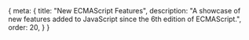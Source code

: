 <route>
{
	meta: {
		title: "New ECMAScript Features",
		description: "A showcase of new features added to JavaScript since the 6th edition of ECMAScript.",
		order: 20,
	}
}
</route>

<Title :title="$route.meta.title" :description="$route.meta.description" />

Now that we know a little bit about the history of JavaScript, we can move onto modern JavaScript. In my mind, modern JavaScript means two things, the new language features released since ES5 and the build tools and frameworks we use these days to create JavaScript applications.

In this article, we'll look at the new features introduced in the ECMAScript specifications. We're not going to look at every change and detail. Instead, we'll focus on new features, syntax, built-in types, and new methods to existing types. We'll also take a look at some new Web APIs. The article will also include some features that were in JavaScript before ES2015, but they're useful for explaining the new concepts.

::: c info "Credit" box
The examples in this article are based on [MDN articles](https://developer.mozilla.org/en-US/docs/Web/JavaScript/Reference), found from this [ECMAScript compatibility table](https://kangax.github.io/compat-table/es6/), with some key differences.

Rather than listing new features chronologically with each version, I'm grouping related features together. Modern browsers support almost all of the latest ES features. Hence, there's no reason to make a distinction between the different editions.
:::

## Syntax
- Default function parameters
  - https://developer.mozilla.org/en-US/docs/Web/JavaScript/Reference/Functions/Default_parameters
- Rest parameters
  - https://developer.mozilla.org/en-US/docs/Web/JavaScript/Reference/Functions/rest_parameters
- Spread
  - https://developer.mozilla.org/en-US/docs/Web/JavaScript/Reference/Operators/Spread_syntax
- Destructuring
  - https://developer.mozilla.org/en-US/docs/Web/JavaScript/Reference/Operators/Destructuring_assignment
- Object literal extensions
  - https://developer.mozilla.org/en-US/docs/Web/JavaScript/Reference/Operators/Object_initializer#new_notations_in_ecmascript_2015
- Trailing commas
  - https://developer.mozilla.org/en-US/docs/Web/JavaScript/Reference/Trailing_commas
- For..of loops
  - https://developer.mozilla.org/en-US/docs/Web/JavaScript/Reference/Statements/for...of
- Template literals
  - https://developer.mozilla.org/en-US/docs/Web/JavaScript/Reference/Template_literals
- Optional chaining ?.
  - https://developer.mozilla.org/en-US/docs/Web/JavaScript/Reference/Operators/Optional_chaining
- Nullish coalescing ??
  - https://developer.mozilla.org/en-US/docs/Web/JavaScript/Reference/Operators/Nullish_coalescing_operator
- Logical assignment
  - https://developer.mozilla.org/en-US/docs/Web/JavaScript/Reference/Operators
- Numeric separators
  - Octal and binary literals, hex literals
  - https://github.com/tc39/proposal-numeric-separator
  - https://developer.mozilla.org/en-US/docs/Web/JavaScript/Reference/Lexical_grammar

## Bindings
- Const and let
  - https://developer.mozilla.org/en-US/docs/Web/JavaScript/Reference/Statements/const
  - https://developer.mozilla.org/en-US/docs/Web/JavaScript/Reference/Statements/let
  - https://developer.mozilla.org/en-US/docs/Web/JavaScript/Reference/Statements/var
- globalThis
  - https://developer.mozilla.org/en-US/docs/Web/JavaScript/Reference/Global_Objects/globalThis

## Functions
- Arrow functions
  - https://developer.mozilla.org/en-US/docs/Web/JavaScript/Reference/Functions/Arrow_functions
- Generators
  - https://developer.mozilla.org/en-US/docs/Web/JavaScript/Reference/Statements/function*
  - https://developer.mozilla.org/en-US/docs/Web/JavaScript/Reference/Operators/yield
- Iterators
  - https://developer.mozilla.org/en-US/docs/Web/JavaScript/Reference/Iteration_protocols
  - https://developer.mozilla.org/en-US/docs/Web/JavaScript/Reference/Iteration_protocols#is_a_generator_object_an_iterator_or_an_iterable
  - https://developer.mozilla.org/en-US/docs/Web/JavaScript/Reference/Global_Objects/Symbol/iterator
  - Iterator extensions (ES.Next)
    - https://github.com/tc39/proposal-iterator-helpers
- Async functions
  - https://developer.mozilla.org/en-US/docs/Web/JavaScript/Reference/Statements/async_function
  - https://developer.mozilla.org/en-US/docs/Web/JavaScript/Reference/Statements/for-await...of
  - https://github.com/tc39/proposal-top-level-await
- Promise
  - https://developer.mozilla.org/en-US/docs/Web/JavaScript/Reference/Global_Objects/Promise
  - https://developer.mozilla.org/en-US/docs/Web/JavaScript/Guide/Using_promises
  - all
    - https://developer.mozilla.org/en-US/docs/Web/JavaScript/Reference/Global_Objects/Promise/all
  - allSettled
    - https://developer.mozilla.org/en-US/docs/Web/JavaScript/Reference/Global_Objects/Promise/allSettled
  - any
    - https://developer.mozilla.org/en-US/docs/Web/JavaScript/Reference/Global_Objects/Promise/any
  - race
    - https://developer.mozilla.org/en-US/docs/Web/JavaScript/Reference/Global_Objects/Promise/race
  - Then, Finally, Catch
    - https://developer.mozilla.org/en-US/docs/Web/JavaScript/Reference/Global_Objects/Promise/then
    - https://developer.mozilla.org/en-US/docs/Web/JavaScript/Reference/Global_Objects/Promise/finally
    - https://developer.mozilla.org/en-US/docs/Web/JavaScript/Reference/Global_Objects/Promise/catch
  - Resolve & Reject
    - https://developer.mozilla.org/en-US/docs/Web/JavaScript/Reference/Global_Objects/Promise/resolve
    - https://developer.mozilla.org/en-US/docs/Web/JavaScript/Reference/Global_Objects/Promise/reject
- new.target
  - https://developer.mozilla.org/en-US/docs/Web/JavaScript/Reference/Operators/new.target
- Classes
  - https://developer.mozilla.org/en-US/docs/Web/JavaScript/Reference/Classes
  - https://developer.mozilla.org/en-US/docs/Web/JavaScript/Reference/Operators/class
  - Super
    - https://developer.mozilla.org/en-US/docs/Web/JavaScript/Reference/Operators/super
  - Subclassing
    - Array, Regexp, Function, Promise, others...
    - https://developer.mozilla.org/en-US/docs/Learn/JavaScript/Objects/Inheritance
  - Class field declarations
    - https://github.com/tc39/proposal-class-fields
    - https://developer.mozilla.org/en-US/docs/Web/JavaScript/Reference/Classes/Private_class_fields
    - https://github.com/tc39/proposal-private-methods
    - https://developer.mozilla.org/en-US/docs/Web/JavaScript/Reference/Classes/static

## Built-ins
https://developer.mozilla.org/en-US/docs/Web/JavaScript/Reference/Global_Objects

### Reflection
- Proxy
  - https://developer.mozilla.org/en-US/docs/Web/JavaScript/Reference/Global_Objects/Proxy
- Reflect
  - https://developer.mozilla.org/en-US/docs/Web/JavaScript/Reference/Global_Objects/Reflect

### BigInt
https://developer.mozilla.org/en-US/docs/Web/JavaScript/Reference/Global_Objects/BigInt

### Symbols
- https://developer.mozilla.org/en-US/docs/Web/JavaScript/Reference/Global_Objects/Symbol
- https://developer.mozilla.org/en-US/docs/Glossary/Symbol
  - Well-known symbols


### Collections and structured data
- Indexed collections
  - https://developer.mozilla.org/en-US/docs/Web/JavaScript/Reference/Global_Objects/TypedArray
  - Array
  - Int8Array
  - Uint8Array
  - Uint8ClampedArray
  - Int16Array
  - Uint16Array
  - Int32Array
  - Uint32Array
  - Float32Array
  - Float64Array
  - BigInt64Array
  - BigUint64Array

- Keyed collections
  - Map
    - https://developer.mozilla.org/en-US/docs/Web/JavaScript/Reference/Global_Objects/Map
    - https://developer.mozilla.org/en-US/docs/Web/JavaScript/Reference/Global_Objects/WeakMap
  - Set
    - https://developer.mozilla.org/en-US/docs/Web/JavaScript/Reference/Global_Objects/Set
    - https://developer.mozilla.org/en-US/docs/Web/JavaScript/Reference/Global_Objects/WeakSet
  - WeakRef
    - https://developer.mozilla.org/en-US/docs/Web/JavaScript/Reference/Global_Objects/WeakRef

- Structured data
  - JSON
    - https://developer.mozilla.org/en-US/docs/Web/JavaScript/Reference/Global_Objects/JSON
  - ArrayBuffer
    - https://developer.mozilla.org/en-US/docs/Web/JavaScript/Reference/Global_Objects/ArrayBuffer
  - SharedArrayBuffer
    - https://developer.mozilla.org/en-US/docs/Web/JavaScript/Reference/Global_Objects/SharedArrayBuffer
  - Atomics
    - https://developer.mozilla.org/en-US/docs/Web/JavaScript/Reference/Global_Objects/Atomics
  - DataView
    - https://developer.mozilla.org/en-US/docs/Web/JavaScript/Reference/Global_Objects/DataView


## Built-in extensions
Properties, methods, static methods

### Object
https://developer.mozilla.org/en-US/docs/Web/JavaScript/Reference/Global_Objects/Object/values
- assign
  - https://developer.mozilla.org/en-US/docs/Web/JavaScript/Reference/Global_Objects/Object/assign
- is
  - https://developer.mozilla.org/en-US/docs/Web/JavaScript/Reference/Global_Objects/Object/is
- defineProperty / defineProperties
  - https://developer.mozilla.org/en-US/docs/Web/JavaScript/Reference/Global_Objects/Object/defineProperty
  - Object.getOwnPropertyDescriptor()
  - Object.getOwnPropertyDescriptors()
  - Object.getOwnPropertyNames()
  - Object.getOwnPropertySymbols()
  - hasOwnProperty()
    - https://developer.mozilla.org/en-US/docs/Web/JavaScript/Reference/Global_Objects/Object/hasOwnProperty
- keys, values, entries
  - https://developer.mozilla.org/en-US/docs/Web/JavaScript/Reference/Global_Objects/Object/keys
  - https://developer.mozilla.org/en-US/docs/Web/JavaScript/Reference/Global_Objects/Object/values
  - https://developer.mozilla.org/en-US/docs/Web/JavaScript/Reference/Global_Objects/Object/entries
- Getter and setter methods
  - https://developer.mozilla.org/en-US/docs/Web/JavaScript/Reference/Functions/get
  - https://developer.mozilla.org/en-US/docs/Web/JavaScript/Reference/Functions/set

### String
https://developer.mozilla.org/en-US/docs/Web/JavaScript/Reference/Global_Objects/String
- raw
  - https://developer.mozilla.org/en-US/docs/Web/JavaScript/Reference/Global_Objects/String/raw
- fromCodePoint
  - https://developer.mozilla.org/en-US/docs/Web/JavaScript/Reference/Global_Objects/String/fromCodePoint
- codePointAt
  - https://developer.mozilla.org/en-US/docs/Web/JavaScript/Reference/Global_Objects/String/codePointAt
- normalize
  - https://developer.mozilla.org/en-US/docs/Web/JavaScript/Reference/Global_Objects/String/normalize
- repeat
  - https://developer.mozilla.org/en-US/docs/Web/JavaScript/Reference/Global_Objects/String/repeat
- starts/endsWith
  - https://developer.mozilla.org/en-US/docs/Web/JavaScript/Reference/Global_Objects/String/startsWith
  - https://developer.mozilla.org/en-US/docs/Web/JavaScript/Reference/Global_Objects/String/endsWith
- includes
  - https://developer.mozilla.org/en-US/docs/Web/JavaScript/Reference/Global_Objects/String/includes
- padStart/End
  - https://developer.mozilla.org/en-US/docs/Web/JavaScript/Reference/Global_Objects/String/padStart
  - https://developer.mozilla.org/en-US/docs/Web/JavaScript/Reference/Global_Objects/String/padEnd
- replaceAll
  - https://developer.mozilla.org/en-US/docs/Web/JavaScript/Reference/Global_Objects/String/replaceAll
- matchAll
  - https://developer.mozilla.org/en-US/docs/Web/JavaScript/Reference/Global_Objects/String/matchAll
- trimLeft/Right/Start/End
  - https://developer.mozilla.org/en-US/docs/Web/JavaScript/Reference/Global_Objects/String/trimStart
  - https://developer.mozilla.org/en-US/docs/Web/JavaScript/Reference/Global_Objects/String/trimEnd

### Array
https://developer.mozilla.org/en-US/docs/Web/JavaScript/Reference/Global_Objects/Array
- includes
  - https://developer.mozilla.org/en-US/docs/Web/JavaScript/Reference/Global_Objects/Array/includes
- from
  - https://developer.mozilla.org/en-US/docs/Web/JavaScript/Reference/Global_Objects/Array/from
- of
  - https://developer.mozilla.org/en-US/docs/Web/JavaScript/Reference/Global_Objects/Array/of
- copyWithin
  - https://developer.mozilla.org/en-US/docs/Web/JavaScript/Reference/Global_Objects/Array/copyWithin
- find
  - https://developer.mozilla.org/en-US/docs/Web/JavaScript/Reference/Global_Objects/Array/find
- findIndex
  - https://developer.mozilla.org/en-US/docs/Web/JavaScript/Reference/Global_Objects/Array/findIndex
- fill
  - https://developer.mozilla.org/en-US/docs/Web/JavaScript/Reference/Global_Objects/Array/fill
- keys
  - https://developer.mozilla.org/en-US/docs/Web/JavaScript/Reference/Global_Objects/Array/keys
- values
  - https://developer.mozilla.org/en-US/docs/Web/JavaScript/Reference/Global_Objects/Array/values
- entries
  - https://developer.mozilla.org/en-US/docs/Web/JavaScript/Reference/Global_Objects/Array/entries
- flat
  - https://developer.mozilla.org/en-US/docs/Web/JavaScript/Reference/Global_Objects/Array/flat
- flatMap
  - https://developer.mozilla.org/en-US/docs/Web/JavaScript/Reference/Global_Objects/Array/flatMap
- Something this, that or other about functional style with arrow functions

### Number
- isFinite
  - https://developer.mozilla.org/en-US/docs/Web/JavaScript/Reference/Global_Objects/Number/isFinite
- isInteger
  - https://developer.mozilla.org/en-US/docs/Web/JavaScript/Reference/Global_Objects/Number/isInteger
- isSafeInteger
  - https://developer.mozilla.org/en-US/docs/Web/JavaScript/Reference/Global_Objects/Number/isSafeInteger
- isNaN
  - https://developer.mozilla.org/en-US/docs/Web/JavaScript/Reference/Global_Objects/Number/isNaN
- parseFloat
  - https://developer.mozilla.org/en-US/docs/Web/JavaScript/Reference/Global_Objects/Number/parseFloat
- parseInt
  - https://developer.mozilla.org/en-US/docs/Web/JavaScript/Reference/Global_Objects/Number/parseInt
- EPSILON
  - https://developer.mozilla.org/en-US/docs/Web/JavaScript/Reference/Global_Objects/Number/EPSILON
- MIN/MAX_SAFE_INTEGER
  - https://developer.mozilla.org/en-US/docs/Web/JavaScript/Reference/Global_Objects/Number/MAX_SAFE_INTEGER
  - https://developer.mozilla.org/en-US/docs/Web/JavaScript/Reference/Global_Objects/Number/MIN_SAFE_INTEGER

### Math
https://developer.mozilla.org/en-US/docs/Web/JavaScript/Reference/Global_Objects/Math
- clz32
- imul
- sign
- log10
- log2
- log1p
- expm1
- cosh
- sinh
- tanh
- acosh
- asinh
- atanh
- trunc
- fround
- cbrt
- hypot
- Expontential `**`

## Web APIs

### Internationalization API
- https://developer.mozilla.org/en-US/docs/Web/JavaScript/Reference/Global_Objects/Intl
- Intl
- Intl.Collator
- Intl.DateTimeFormat
- Intl.ListFormat
- Intl.NumberFormat
- Intl.PluralRules
- Intl.RelativeTimeFormat
- Intl.Locale

### Web Workers API
- https://developer.mozilla.org/en-US/docs/Web/API/Web_Workers_API
- https://developer.mozilla.org/en-US/docs/Web/API/Worker

## WebAssembly
- https://developer.mozilla.org/en-US/docs/WebAssembly
- https://developer.mozilla.org/en-US/docs/Web/JavaScript/Reference/Global_Objects/WebAssembly
- https://developer.mozilla.org/en-US/docs/WebAssembly/Concepts

- WebAssembly
- WebAssembly.Module
- WebAssembly.Instance
- WebAssembly.Memory
- WebAssembly.Table
- WebAssembly.CompileError
- WebAssembly.LinkError
- WebAssembly.RuntimeError